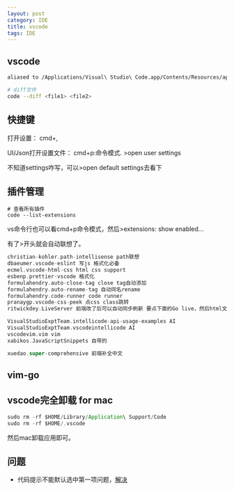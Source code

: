 ```yaml
---
layout: post
category: IDE
title: vscode
tags: IDE
---
```


## vscode

```sh
aliased to /Applications/Visual\ Studio\ Code.app/Contents/Resources/app/bin/code

# diff文件
code --diff <file1> <file2>

```

## 快捷键

打开设置： cmd+,

UI/Json打开设置文件： cmd+p:命令模式. >open user settings

不知道settings咋写，可以>open default settings去看下

## 插件管理

```shell
# 查看所有插件
code --list-extensions

```

vs命令行也可以看cmd+p命令模式，然后>extensions: show enabled...

有了>开头就会自动联想了。

```scala
christian-kohler.path-intellisense path联想
dbaeumer.vscode-eslint 写js 格式化必备
ecmel.vscode-html-css html css support
esbenp.prettier-vscode 格式化
formulahendry.auto-close-tag close tag自动添加
formulahendry.auto-rename-tag 自动同名rename
formulahendry.code-runner code runner
pranaygp.vscode-css-peek 点css class跳转
ritwickdey.LiveServer 前端改了后可以自动同步刷新 要点下面的Go live，然后html文件是open with live server, 停止的化可以vs命令行Live Server: Stop Live Server

VisualStudioExptTeam.intellicode-api-usage-examples AI 
VisualStudioExptTeam.vscodeintellicode AI
vscodevim.vim vim
xabikos.JavaScriptSnippets 自带的

xuedao.super-comprehensive 前端补全中文
```





## vim-go

## vscode完全卸载 for mac



```scala
sudo rm -rf $HOME/Library/Application\ Support/Code
sudo rm -rf $HOME/.vscode

```

然后mac卸载应用即可。

## 问题

- 代码提示不能默认选中第一项问题，[解决](https://www.jianshu.com/p/855f6e646883)